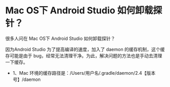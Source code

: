 # Mac OS下 Android Studio 如何卸载探针？

很多人问在  Mac OS下 Android Studio 如何卸载探针？

因为Android Studio 为了提高编译的速度，加入了 daemon 的缓存机制，这个缓存可能是由于 bug，经常无法清理干净。为此，解决问题的方法也是手动去清理一下缓存。

* 1、Mac 环境的缓存路径是：/Users/用户名/.gradle/daemon/2.4【版本号】/daemon